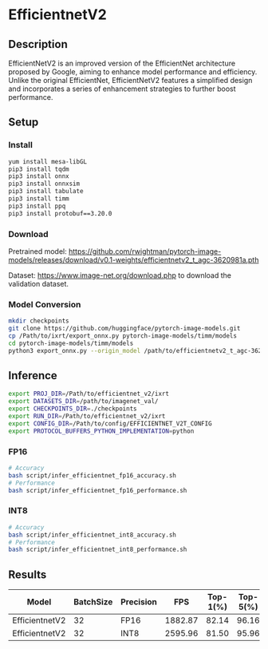 # EfficientnetV2

## Description
EfficientNetV2 is an improved version of the EfficientNet architecture proposed by Google, aiming to enhance model performance and efficiency. Unlike the original EfficientNet, EfficientNetV2 features a simplified design and incorporates a series of enhancement strategies to further boost performance.

## Setup

### Install
```bash
yum install mesa-libGL
pip3 install tqdm
pip3 install onnx
pip3 install onnxsim
pip3 install tabulate
pip3 install timm
pip3 install ppq
pip3 install protobuf==3.20.0
```

### Download
Pretrained model: <https://github.com/rwightman/pytorch-image-models/releases/download/v0.1-weights/efficientnetv2_t_agc-3620981a.pth>

Dataset: <https://www.image-net.org/download.php> to download the validation dataset.

### Model Conversion
```bash
mkdir checkpoints
git clone https://github.com/huggingface/pytorch-image-models.git
cp /Path/to/ixrt/export_onnx.py pytorch-image-models/timm/models
cd pytorch-image-models/timm/models
python3 export_onnx.py --origin_model /path/to/efficientnetv2_t_agc-3620981a.pth --output_model checkpoints/efficientnet.onnx
```

## Inference
```bash
export PROJ_DIR=/Path/to/efficientnet_v2/ixrt
export DATASETS_DIR=/path/to/imagenet_val/
export CHECKPOINTS_DIR=./checkpoints
export RUN_DIR=/Path/to/efficientnet_v2/ixrt
export CONFIG_DIR=/Path/to/config/EFFICIENTNET_V2T_CONFIG
export PROTOCOL_BUFFERS_PYTHON_IMPLEMENTATION=python
```
### FP16

```bash
# Accuracy
bash script/infer_efficientnet_fp16_accuracy.sh
# Performance
bash script/infer_efficientnet_fp16_performance.sh
```

### INT8
```bash
# Accuracy
bash script/infer_efficientnet_int8_accuracy.sh
# Performance
bash script/infer_efficientnet_int8_performance.sh
```



## Results

Model          | BatchSize | Precision |   FPS    | Top-1(%) | Top-5(%)
---------------|-----------|-----------|----------|----------|--------
EfficientnetV2 |    32     |   FP16    | 1882.87  |  82.14   | 96.16
EfficientnetV2 |    32     |   INT8    | 2595.96  |  81.50   | 95.96

